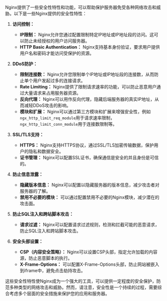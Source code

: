 Nginx提供了一些安全性特性和功能，可以帮助保护服务器免受各种网络攻击和威胁。以下是一些Nginx提供的安全性特性：

1. **访问控制：**
   - **IP限制：** Nginx允许您通过配置限制特定IP地址或IP地址段的访问。这可以防止未经授权的用户访问服务器。
   - **HTTP Basic Authentication：** Nginx支持基本身份验证，要求用户提供用户名和密码才能访问受保护的资源。

2. **DDoS防护：**
   - **限制连接数：** Nginx允许您限制单个IP地址或IP地址段的连接数，从而防止单个用户发起过多的连接请求。
   - **Rate Limiting：** Nginx提供了限制请求速率的功能，可以防止恶意用户通过大量请求来占用服务器资源。
   - **反向代理：** Nginx可以用作反向代理，隐藏后端服务器的真实IP地址，从而减轻DDoS攻击的影响。
   - **模块和扩展：** Nginx可以通过第三方模块和扩展来增强安全性，例如`ngx_http_limit_req_module`用于请求速率限制，`ngx_http_limit_conn_module`用于连接数限制等。

3. **SSL/TLS支持：**
   - **HTTPS：** Nginx支持HTTPS协议，通过SSL/TLS加密传输数据，保护用户的隐私和数据安全。
   - **证书管理：** Nginx可以配置SSL证书，确保通信是安全的并且身份是可信的。

4. **防止信息泄露：**
   - **隐藏版本信息：** Nginx可以配置以隐藏服务器的版本信息，减少攻击者对服务器的了解。
   - **禁用不必要的模块：** 可以通过配置禁用不必要的Nginx模块，减少潜在的攻击面。

5. **防止SQL注入和跨站脚本攻击：**
   - **请求过滤：** Nginx可以配置请求过滤规则，检测和拦截可能的恶意请求，防止SQL注入和跨站脚本攻击。

6. **安全头部设置：**
   - **CSP（内容安全策略）：** Nginx可以设置CSP头部，指定允许加载的内容源，防止恶意脚本的执行。
   - **X-Frame-Options：** 可以配置X-Frame-Options头部，防止网站被嵌入到iframe中，避免点击劫持攻击。

这些安全性特性使Nginx成为一个强大的工具，可以提供一定程度的安全保护，防范多种类型的网络攻击和威胁。然而，请注意，安全性是一个持续的过程，需要综合考虑多个层面的安全措施来保护您的应用和服务器。